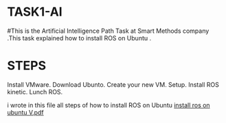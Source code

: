 # TASK1-AI
#This is the Artificial Intelligence Path Task at Smart Methods company .This task explained how to install ROS  on Ubuntu .
 # STEPS
Install VMware.
Download Ubunto.
Create your new VM.
Setup.
Install ROS kinetic.
Lunch ROS.


i wrote in this file all steps of how to install ROS  on Ubuntu
[install ros on ubuntu V.pdf](https://github.com/FAY-ALRUWAILI/TASK1-AI/files/9147521/install.ros.on.ubuntu.V.pdf)
